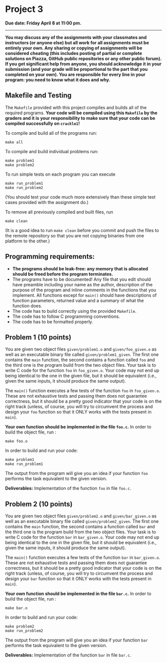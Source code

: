 # Project 3

__Due date: Friday April 8 at 11:00 pm.__

---
**You may discuss any of the assignments with your classmates and instructors (or anyone else) but
all work for all assignments must be entirely your own.
Any sharing or copying of assignments will be considered cheating (this includes posting of partial or complete solutions on
Piazza, GitHub public repositories or any other public forum). If you get significant help
from anyone, you should acknowledge it in your submission (and your grade will be proportional to the part
that you completed on your own).
You are responsible for every line in your program: you need to know what it does and why.**



## Makefile and Testing

The `Makefile` provided with this project compiles and builds all of the required programs. __Your code will be compiled using this `Makefile` by the graders and it is your responsibility to make sure that your code can be compiled successfully on `crackle1`!__

To compile and build all of the programs run:

    make all

To compile and build individual problems run:

    make problem1
    make problem2

To run simple tests  on each program you can execute

    make run_problem1
    make run_problem2

(You should test your code much more extensively than these simple test cases provided with the assignment do.)

To remove all previously compiled and built files, run

    make clean

(It is a good idea to run `make clean` before you commit and push the files to the remote repository so that you are
  not copying binaries from one platform to the other.)

## Programming requirements:

- __The programs should be leak-free: any memory that is allocated should be freed before the program terminates.__
- The programs have to be documented! Any file that you edit should have preamble
 including your name as the author, description of the purpose of the program and
 inline comments in the functions that you implement. All functions except for `main()` should
 have descriptions of function parameters, returned value and a summary of what the function does.
- The code has to build correctly using the provided `Makefile`.
- The code has to follow C programming conventions.
- The code has to be formatted properly.  


## Problem 1 (10 points)


You are given two object files `given/problem1.o` and `given/foo_given.o` as well as an executable binary
file called `given/problem1_given`. The first one
contains the `main` function, the second contains a function called `foo` and the third
one is the program build from the two object files. Your task is to write C code for
the function `foo` in `foo_given.o`. Your code may not end up being identical to
the one in the given file, but it should be equivalent (i.e., given the same
inputs, it should produce the same output).

The `main()` function executes a few tests of the function `foo` in `foo_given.o`. These are not exhaustive tests and passing them does not
guarantee correctness, but it should be a pretty good indicator that your code is on the right track
(unless, of course, you will try to circumvent the process and design your `foo` function so that it ONLY works
  with the tests present in `main`).


__Your own function should be implemented in the file `foo.c`.__ In order to build the object file, run :

```
make foo.o
```

In order to build and run your code:

```
make problem1
make run_problem1
```

The output from the program will give you an idea if your function `foo` performs
the task equivalent to the given version.

__Deliverables:__
Implementation of the function `foo` in file `foo.c`.





## Problem 2 (10 points)

You are given two object files `given/problem2.o` and `given/bar_given.o` as well as an executable binary
file called `given/problem2_given`. The first one
contains the `main` function, the second contains a function called `bar` and the third
one is the program build from the two object files. Your task is to write C code for
the function `bar` in `bar_given.o`. Your code may not end up being identical to
the one in the given file, but it should be equivalent (i.e., given the same
inputs, it should produce the same output).

The `main()` function executes a few tests of the function `bar` in `bar_given.o`. These are not exhaustive tests and passing them does not
guarantee correctness, but it should be a pretty good indicator that your code is on the right track
(unless, of course, you will try to circumvent the process and design your `bar` function so that it ONLY works
  with the tests present in `main`).


__Your own function should be implemented in the file `bar.c`.__ In order to build the object file, run :

```
make bar.o
```

In order to build and run your code:

```
make problem2
make run_problem2
```

The output from the program will give you an idea if your function `bar` performs
the task equivalent to the given version.

__Deliverables:__
Implementation of the function `bar` in file `bar.c`.
